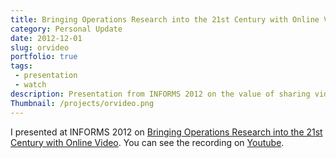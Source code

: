 ```yaml
---
title: Bringing Operations Research into the 21st Century with Online Video
category: Personal Update
date: 2012-12-01
slug: orvideo
portfolio: true
tags:
 - presentation
 - watch
description: Presentation from INFORMS 2012 on the value of sharing videos of technical content on Youtube
Thumbnail: /projects/orvideo.png
---
```


I presented at INFORMS 2012 on [Bringing Operations Research into the 21st Century with Online Video](https://www.youtube.com/watch?v=0gfBH4mC_iU). You can see the recording on [Youtube](https://www.youtube.com/watch?v=0gfBH4mC_iU).
